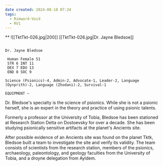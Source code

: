 ```yaml
---
date created: 2024-08-10 07:24
tags:
  - Rimward-Void
  - RV1
---
```

**
![[TktTkt-026.jpg|200]]
[[TktTkt-026.jpg|Dr. Jayne Bledsoe]]

```

Dr. Jayne Bledsoe

 Human Female 51
 STR 6 INT 11
 DEX 7 EDU 13
 END 8 SOC 9

Science (Psionics)-4, Admin-2, Advocate-1, Leader-2, Language (Oynprith)-2, Language (Zhodani)-2, Survival-1

EQUIPMENT –
```

Dr. Bledsoe's specialty is the science of psionics. While she is not a psionic herself, she is an expert in the theory and practice of using psionic talents.

Formerly a professor at the University of Tobia, Bledsoe has been stationed at Research Station Delta on Dostoevsky for over a decade. She has been studying psionically sensitive artifacts at the planet's Ancients site.

After possible evidence of an Ancients site was found on the planet Tktk, Bledsoe built a team to investigate the site and verify its validity. The team consists of scientists from the research station, members of the psionics, archaeology, paleontology, and geology faculties from the University of Tobia, and a droyne delegation from Ayldem.
